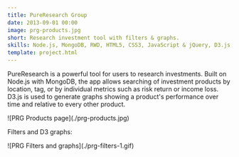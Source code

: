 ```yaml
---
title: PureResearch Group
date: 2013-09-01 00:00
image: prg-products.jpg
short: Research investment tool with filters & graphs.
skills: Node.js, MongoDB, RWD, HTML5, CSS3, JavaScript & jQuery, D3.js, SASS, Git
template: project.html
---
```


PureResearch is a powerful tool for users to research investments. Built on Node.js with MongoDB, the app allows searching of investment products by location, tag, or by individual metrics such as risk return or income loss. D3.js is used to generate graphs showing a product's performance over time and relative to every other product.

<div class="image">
  ![PRG Products page](./prg-products.jpg)
</div>

Filters and D3 graphs:

<div class="image">
  ![PRG Filters and graphs](./prg-filters-1.gif)
</div>